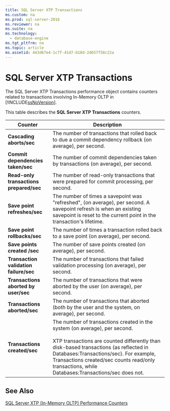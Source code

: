 ```yaml
---
title: SQL Server XTP Transactions
ms.custom: na
ms.prod: sql-server-2016
ms.reviewer: na
ms.suite: na
ms.technology: 
  - database-engine
ms.tgt_pltfrm: na
ms.topic: article
ms.assetid: 443d67e4-1c7f-41d7-b18d-2d657f58c22a
---
```

# SQL Server XTP Transactions
  The SQL Server XTP Transactions performance object contains counters related to transactions involving In\-Memory OLTP in [!INCLUDE[ssNoVersion](../../Token/Other/ssNoVersion_md.md)].  
  
 This table describes the **SQL Server XTP Transactions** counters.  
  
|Counter|Description|  
|-------------|-----------------|  
|**Cascading aborts\/sec**|The number of transactions that rolled back to due a commit dependency rollback \(on average\), per second.|  
|**Commit dependencies taken\/sec**|The number of commit dependencies taken by transactions \(on average\), per second.|  
|**Read\-only transactions prepared\/sec**|The number of read\-only transactions that were prepared for commit processing, per second.|  
|**Save point refreshes\/sec**|The number of times a savepoint was "refreshed", \(on average\), per second. A savepoint refresh is when an existing savepoint is reset to the current point in the transaction's lifetime.|  
|**Save point rollbacks\/sec**|The number of times a transaction rolled back to a save point \(on average\), per second.|  
|**Save points created \/sec**|The number of save points created \(on average\), per second.|  
|**Transaction validation failure\/sec**|The number of transactions that failed validation processing \(on average\), per second.|  
|**Transactions aborted by user\/sec**|The number of transactions that were aborted by the user \(on average\), per second.|  
|**Transactions aborted\/sec**|The number of transactions that aborted \(both by the user and the system, on average\), per second.|  
|**Transactions created\/sec**|The number of transactions created in the system \(on average\), per second.<br /><br /> XTP transactions are counted differently than disk\-based transactions \(as reflected in Databases:Transactions\/sec\). For example, Transactions created\/sec counts read\/only transactions, while Databases:Transactions\/sec does not.|  
  
## See Also  
 [SQL Server XTP &#40;In-Memory OLTP&#41; Performance Counters](../../Topics/TopicNameNotContainA/SQL-Server-XTP--In-Memory-OLTP--Performance-Counters.md)  
  
  